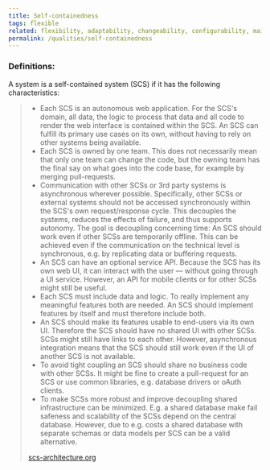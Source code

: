 ```yaml
---
title: Self-containedness
tags: flexible
related: flexibility, adaptability, changeability, configurability, maintainability, modifiability, modularity
permalink: /qualities/self-containedness
---
```


### Definitions:

A system is a self-contained system (SCS) if it has the following characteristics:

> - Each SCS is an autonomous web application. For the SCS's domain, all data, the logic to process that data and all code to render the web interface is contained within the SCS. An SCS can fulfill its primary use cases on its own, without having to rely on other systems being available.
> - Each SCS is owned by one team. This does not necessarily mean that only one team can change the code, but the owning team has the final say on what goes into the code base, for example by merging pull-requests.
> - Communication with other SCSs or 3rd party systems is asynchronous wherever possible. Specifically, other SCSs or external systems should not be accessed synchronously within the SCS's own request/response cycle. This decouples the systems, reduces the effects of failure, and thus supports autonomy. The goal is decoupling concerning time: An SCS should work even if other SCSs are temporarily offline. This can be achieved even if the communication on the technical level is synchronous, e.g. by replicating data or buffering requests.
> - An SCS can have an optional service API. Because the SCS has its own web UI, it can interact with the user — without going through a UI service. However, an API for mobile clients or for other SCSs might still be useful.
> - Each SCS must include data and logic. To really implement any meaningful features both are needed. An SCS should implement features by itself and must therefore include both.
> - An SCS should make its features usable to end-users via its own UI. Therefore the SCS should have no shared UI with other SCSs. SCSs might still have links to each other. However, asynchronous integration means that the SCS should still work even if the UI of another SCS is not available.
> - To avoid tight coupling an SCS should share no business code with other SCSs. It might be fine to create a pull-request for an SCS or use common libraries, e.g. database drivers or oAuth clients.
> - To make SCSs more robust and improve decoupling shared infrastructure can be minimized. E.g. a shared database make fail safeness and scalability of the SCSs depend on the central database. However, due to e.g. costs a shared database with separate schemas or data models per SCS can be a valid alternative.
>
> [scs-architecture.org](https://scs-architecture.org/)